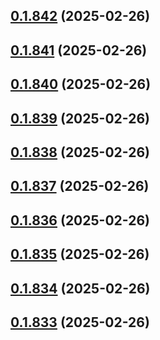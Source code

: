 ## [0.1.842](https://github.com/binary-braids/terraform-oracle/compare/v0.1.841...v0.1.842) (2025-02-26)



## [0.1.841](https://github.com/binary-braids/terraform-oracle/compare/v0.1.840...v0.1.841) (2025-02-26)



## [0.1.840](https://github.com/binary-braids/terraform-oracle/compare/v0.1.839...v0.1.840) (2025-02-26)



## [0.1.839](https://github.com/binary-braids/terraform-oracle/compare/v0.1.838...v0.1.839) (2025-02-26)



## [0.1.838](https://github.com/binary-braids/terraform-oracle/compare/v0.1.837...v0.1.838) (2025-02-26)



## [0.1.837](https://github.com/binary-braids/terraform-oracle/compare/v0.1.836...v0.1.837) (2025-02-26)



## [0.1.836](https://github.com/binary-braids/terraform-oracle/compare/v0.1.835...v0.1.836) (2025-02-26)



## [0.1.835](https://github.com/binary-braids/terraform-oracle/compare/v0.1.834...v0.1.835) (2025-02-26)



## [0.1.834](https://github.com/binary-braids/terraform-oracle/compare/v0.1.833...v0.1.834) (2025-02-26)



## [0.1.833](https://github.com/binary-braids/terraform-oracle/compare/v0.1.832...v0.1.833) (2025-02-26)



